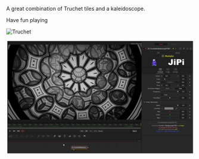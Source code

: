 A great combination of Truchet tiles and a kaleidoscope.

Have fun playing

![Truchet](https://user-images.githubusercontent.com/78935215/147809922-fc1b6362-88fd-4306-8eb5-a5c4c2057f80.gif)

[![TruchetKaleidoscopeFTW](TruchetKaleidoscopeFTW_screenshot.png)](TruchetKaleidoscopeFTW.fuse)